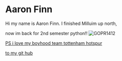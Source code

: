 # Aaron Finn 

Hi my name is Aaron Finn.
I finished  Milluim up north, 

now im back for 2nd semester python!!
 ![GOPR1412](https://github.com/user-attachments/assets/473969f6-fdd9-42f2-9f39-4600109df80e)

[PS i love my boyhood team tottenham hotspur](https://www.bbc.com/sport/football/teams/tottenham-hotspur)

[to my git hub]([./(https://github.com/AriFinn97))



